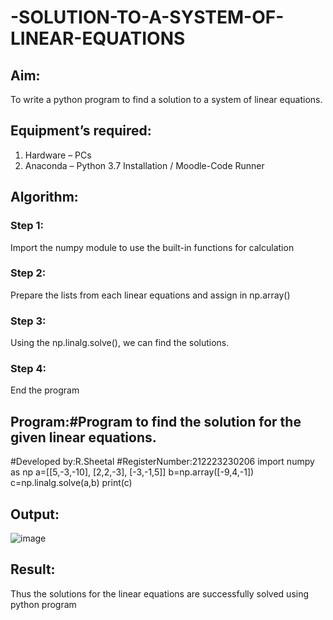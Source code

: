 
# -SOLUTION-TO-A-SYSTEM-OF-LINEAR-EQUATIONS
## Aim:
To write a python program to find a solution to a system of linear equations.
## Equipment’s required:
1. 	Hardware – PCs
2. 	Anaconda – Python 3.7 Installation / Moodle-Code Runner
## Algorithm:
### Step 1: 
Import the numpy module to use the built-in functions for calculation
### Step 2: 
Prepare the lists from each linear equations and assign in np.array()
### Step 3: 
Using the np.linalg.solve(), we can find the solutions.
### Step 4: 
End the program
## Program:#Program to find the solution for the given linear equations.
#Developed by:R.Sheetal
#RegisterNumber:212223230206
import numpy as np
a=[[5,-3,-10],
   [2,2,-3],
   [-3,-1,5]]
b=np.array([-9,4,-1])
c=np.linalg.solve(a,b)
print(c)
## Output:
![image](https://github.com/sheetal.R/-SOLUTION-TO-A-SYSTEM-OF-LINEAR-EQUATIONS/assets/150005194/934d403c-7ab0-4e02-92d5-3728065ab852)
## Result: 
Thus the solutions for the linear equations are successfully solved using python program

